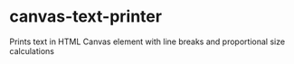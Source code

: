 # canvas-text-printer
Prints text in HTML Canvas element with line breaks and proportional size calculations

